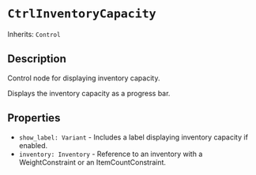 # `CtrlInventoryCapacity`

Inherits: `Control`

## Description

Control node for displaying inventory capacity.

Displays the inventory capacity as a progress bar.

## Properties

* `show_label: Variant` - Includes a label displaying inventory capacity if enabled.
* `inventory: Inventory` - Reference to an inventory with a WeightConstraint or an ItemCountConstraint.

